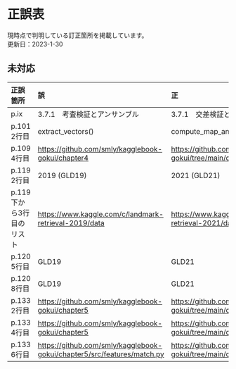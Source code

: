 # 正誤表

現時点で判明している訂正箇所を掲載しています。  
更新日：2023-1-30

## 未対応

| 正誤箇所 | 誤 |  正 |  
| :--- | :--- |:--- |
| p.ⅸ | 3.7.1　考査検証とアンサンブル | 3.7.1　交差検証とアンサンブル |
| p.101 2行目 | extract_vectors() | compute_map_and_print() |
| p.109 4行目 | https://github.com/smly/kagglebook-gokui/chapter4 | https://github.com/smly/kaggle-book-gokui/tree/main/chapter4 |
| p.119 2行目 | 2019 (GLD19) | 2021 (GLD21) |
| p.119 下から3行目のリスト | https://www.kaggle.com/c/landmark-retrieval-2019/data | https://www.kaggle.com/c/landmark-retrieval-2021/data |
| p.120 5行目 | GLD19 | GLD21 |
| p.120 8行目 | GLD19 | GLD21 |
| p.133 2行目 | https://github.com/smly/kagglebook-gokui/chapter5 | https://github.com/smly/kaggle-book-gokui/tree/main/chapter5 |
| p.133 4行目 | https://github.com/smly/kagglebook-gokui/chapter5 | https://github.com/smly/kaggle-book-gokui/tree/main/chapter5 |
| p.133 6行目 | https://github.com/smly/kagglebook-gokui/chapter5/src/features/match.py | https://github.com/smly/kaggle-book-gokui/tree/main/chapter5/features/match.py |
